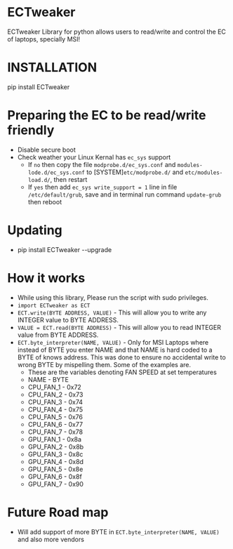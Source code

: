 # ECTweaker
ECTweaker Library for python allows users to read/write and control the EC of laptops, specially MSI!

# INSTALLATION
pip install ECTweaker

# Preparing the EC to be read/write friendly
- Disable secure boot
- Check weather your Linux Kernal has ```ec_sys``` support
  - If ```no``` then copy the file ```modprobe.d/ec_sys.conf``` and ```modules-lode.d/ec_sys.conf``` to [SYSTEM]```etc/modprobe.d/``` and ```etc/modules-load.d/```, then restart
  - If ```yes``` then add ```ec_sys write_support = 1``` line in file ```/etc/default/grub```, save and in terminal run command ```update-grub``` then reboot

# Updating 
- pip install ECTweaker --upgrade

# How it works
- While using this library, Please run the script with sudo privileges.
- ```import ECTweaker as ECT```
- ```ECT.write(BYTE ADDRESS, VALUE)``` - This will allow you to write any INTEGER value to BYTE ADDRESS.
- ```VALUE = ECT.read(BYTE ADDRESS)``` - This will allow you to read INTEGER value from BYTE ADDRESS.
- ```ECT.byte_interpreter(NAME, VALUE)``` - Only for MSI Laptops where instead of BYTE you enter NAME and that NAME is hard coded to a BYTE of knows address. This was done to ensure no accidental write to wrong BYTE by mispelling them. Some of the examples are.
  - These are the variables denoting FAN SPEED at set temperatures
  -   NAME    - BYTE
  - CPU_FAN_1 - 0x72
  - CPU_FAN_2 - 0x73
  - CPU_FAN_3 - 0x74
  - CPU_FAN_4 - 0x75
  - CPU_FAN_5 - 0x76
  - CPU_FAN_6 - 0x77
  - CPU_FAN_7 - 0x78
  - GPU_FAN_1 - 0x8a
  - GPU_FAN_2 - 0x8b
  - GPU_FAN_3 - 0x8c
  - GPU_FAN_4 - 0x8d
  - GPU_FAN_5 - 0x8e
  - GPU_FAN_6 - 0x8f
  - GPU_FAN_7 - 0x90

# Future Road map
- Will add support of more BYTE in ```ECT.byte_interpreter(NAME, VALUE)``` and also more vendors
